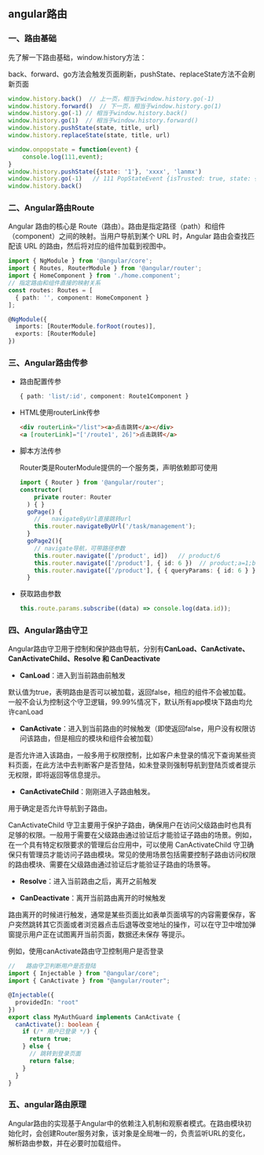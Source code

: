 ## angular路由
### 一、路由基础

先了解一下路由基础，window.history方法：

back、forward、go方法会触发页面刷新，pushState、replaceState方法不会刷新页面

```js
window.history.back()  // 上一页，相当于window.history.go(-1)
window.history.forward()  // 下一页，相当于window.history.go(1)
window.history.go(-1) // 相当于window.history.back()
window.history.go(1)  // 相当于window.history.forward()
window.history.pushState(state, title, url)
window.history.replaceState(state, title, url)

window.onpopstate = function(event) {
    console.log(111,event);
}
window.history.pushState({state: '1'}, 'xxxx', 'lanmx')
window.history.go(-1)   // 111 PopStateEvent {isTrusted: true, state: {…}, type: "popstate", target: Window, currentTarget: Window, …}
window.history.back() 
```

### 二、Angular路由Route

Angular 路由的核心是 Route（路由）。路由是指定路径（path）和组件（component）之间的映射。当用户导航到某个 URL 时，Angular 路由会查找匹配该 URL 的路由，然后将对应的组件加载到视图中。

```ts
import { NgModule } from '@angular/core';
import { Routes, RouterModule } from '@angular/router';
import { HomeComponent } from './home.component';
// 指定路由和组件直接的映射关系
const routes: Routes = [
  { path: '', component: HomeComponent }
];

@NgModule({
  imports: [RouterModule.forRoot(routes)],
  exports: [RouterModule]
})
```

### 三、Angular路由传参

- 路由配置传参

  ```ts
  { path: 'list/:id', component: Route1Component }
  ```

- HTML使用routerLink传参

  ```html
  <div routerLink="/list"><a>点击跳转</a></div>
  <a [routerLink]="['/route1', 26]">点击跳转</a>
  ```

- 脚本方法传参

  Router类是RouterModule提供的一个服务类，声明依赖即可使用

  ```ts
  import { Router } from '@angular/router';
  constructor(
      private router: Router
    ) { }
    goPage() {
      //   navigateByUrl直接跳转url
      this.router.navigateByUrl('/task/management');
    }
    goPage2(){
      // navigate导航，可带路径参数
      this.router.navigate(['/product', id])   // product/6
      this.router.navigate(['/product'], { id: 6 })  // product;a=1;b=2
      this.router.navigate(['/product'], { { queryParams: { id: 6 } })  // product?id=6
    }
  ```

- 获取路由参数

  ```ts
  this.route.params.subscribe((data) => console.log(data.id));
  ```

### 四、Angular路由守卫

Angular路由守卫用于控制和保护路由导航，分别有**CanLoad、CanActivate、CanActivateChild、Resolve 和 CanDeactivate**

- **CanLoad**：进入到当前路由前触发

默认值为true，表明路由是否可以被加载，返回false，相应的组件不会被加载。一般不会认为控制这个守卫逻辑，99.99%情况下，默认所有app模块下路由均允许canLoad

- **CanActivate**：进入到当前路由的时候触发（即使返回false，用户没有权限访问该路由，但是相应的模块和组件会被加载）

是否允许进入该路由，一般多用于权限控制，比如客户未登录的情况下查询某些资料页面，在此方法中去判断客户是否登陆，如未登录则强制导航到登陆页或者提示无权限，即将返回等信息提示。

- **CanActivateChild**：刚刚进入子路由触发。

用于确定是否允许导航到子路由。

CanActivateChild 守卫主要用于保护子路由，确保用户在访问父级路由时也具有足够的权限。一般用于需要在父级路由通过验证后才能验证子路由的场景。例如，在一个具有特定权限要求的管理后台应用中，可以使用 CanActivateChild 守卫确保只有管理员才能访问子路由模块。常见的使用场景包括需要控制子路由访问权限的路由模块、需要在父级路由通过验证后才能验证子路由的场景等。

- **Resolve**：进入当前路由之后，离开之前触发

- **CanDeactivate**：离开当前路由离开的时候触发

路由离开的时候进行触发，通常是某些页面比如表单页面填写的内容需要保存，客户突然跳转其它页面或者浏览器点击后退等改变地址的操作，可以在守卫中增加弹窗提示用户正在试图离开当前页面，数据还未保存 等提示。

例如，使用canActivate路由守卫控制用户是否登录

```ts
//   路由守卫判断用户是否登陆
import { Injectable } from "@angular/core";
import { CanActivate } from "@angular/router";

@Injectable({
  providedIn: "root"
})
export class MyAuthGuard implements CanActivate {
  canActivate(): boolean {
    if (/* 用户已登录 */) {
      return true;
    } else {
      // 跳转到登录页面
      return false;
    }
  }
}
```

### 五、angular路由原理

Angular路由的实现基于Angular中的依赖注入机制和观察者模式。在路由模块初始化时，会创建Router服务对象，该对象是全局唯一的，负责监听URL的变化，解析路由参数，并在必要时加载组件。